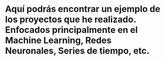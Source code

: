 # Aquí podrás encontrar un ejemplo de los proyectos que he realizado. Enfocados principalmente en el Machine Learning, Redes Neuronales, Series de tiempo, etc.
